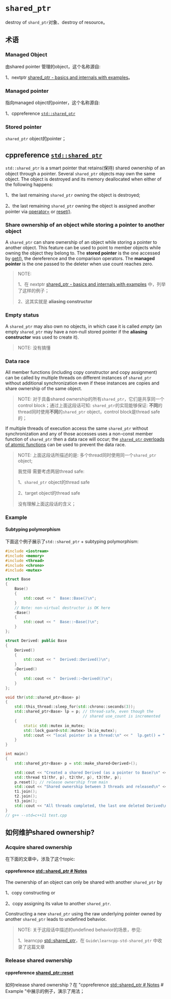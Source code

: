 # `shared_ptr`

destroy of `shard_ptr`对象、destroy of resource。

## 术语

### Managed Object

由shared pointer 管理的object，这个名称源自:

1、nextptr [shared_ptr - basics and internals with examples](https://www.nextptr.com/tutorial/ta1358374985/shared_ptr-basics-and-internals-with-examples)。

### Managed pointer

指向managed object的pointer，这个名称源自:

1、cppreference [`std::shared_ptr`](https://en.cppreference.com/w/cpp/memory/shared_ptr) 

### Stored pointer

`shared_ptr` object的pointer；

## cppreference [`std::shared_ptr`](https://en.cppreference.com/w/cpp/memory/shared_ptr) 

`std::shared_ptr` is a smart pointer that retains(保持) shared ownership of an object through a pointer. Several `shared_ptr` objects may own the same object. The object is destroyed and its memory deallocated when either of the following happens:

1、the last remaining `shared_ptr` owning the object is destroyed;

2、the last remaining `shared_ptr` owning the object is assigned another pointer via [operator=](https://en.cppreference.com/w/cpp/memory/shared_ptr/operator%3D) or [reset()](https://en.cppreference.com/w/cpp/memory/shared_ptr/reset).

### Share ownership of an object while storing a pointer to another object

A `shared_ptr` can share ownership of an object while storing a pointer to another object. This feature can be used to point to member objects while owning the object they belong to. The **stored pointer** is the one accessed by [get()](https://en.cppreference.com/w/cpp/memory/shared_ptr/get), the dereference and the comparison operators. The **managed pointer** is the one passed to the deleter when use count reaches zero.

> NOTE: 
>
> 1、在 nextptr [shared_ptr - basics and internals with examples](https://www.nextptr.com/tutorial/ta1358374985/shared_ptr-basics-and-internals-with-examples) 中，列举了这样的例子；
>
> 2、这其实就是 **aliasing constructor**

### Empty status

A `shared_ptr` may also own no objects, in which case it is called *empty* (an empty `shared_ptr` may have a non-null stored pointer if the **aliasing constructor** was used to create it).

> NOTE: 没有搞懂

### Data race

All member functions (including copy constructor and copy assignment) can be called by multiple threads on different instances of `shared_ptr` without additional synchronization even if these instances are copies and share ownership of the same object. 

> NOTE: 对于具备shared ownership的所有`shared_ptr`，它们是共享同一个control block；通过上面这段话可知: `shared_ptr`的实现能够保证: **不同**的thread同时使用**不同**的`shared_ptr` object，control block是thread safe的；



If multiple threads of execution access the same `shared_ptr` without synchronization and any of those accesses uses a non-const member function of `shared_ptr` then a data race will occur; the [`shared_ptr` overloads of atomic functions](https://en.cppreference.com/w/cpp/memory/shared_ptr/atomic) can be used to prevent the data race.

> NOTE: 上面这段话所描述的是: 多个thread同时使用同一个`shared_ptr` object;
>
> 我觉得 需要考虑两层thread safe:
>
> 1、`shared_ptr` object的thread safe
>
> 2、target object的thread safe
>
> 没有理解上面这段话的含义；

### Example

#### Subtyping polymorphism

下面这个例子展示了`std::shared_ptr` + subtyping polymorphism:

```C++
#include <iostream>
#include <memory>
#include <thread>
#include <chrono>
#include <mutex>

struct Base
{
	Base()
	{
		std::cout << "  Base::Base()\n";
	}
	// Note: non-virtual destructor is OK here
	~Base()
	{
		std::cout << "  Base::~Base()\n";
	}
};

struct Derived: public Base
{
	Derived()
	{
		std::cout << "  Derived::Derived()\n";
	}
	~Derived()
	{
		std::cout << "  Derived::~Derived()\n";
	}
};

void thr(std::shared_ptr<Base> p)
{
	std::this_thread::sleep_for(std::chrono::seconds(3));
	std::shared_ptr<Base> lp = p; // thread-safe, even though the
								  // shared use_count is incremented
	{
		static std::mutex io_mutex;
		std::lock_guard<std::mutex> lk(io_mutex);
		std::cout << "local pointer in a thread:\n" << "  lp.get() = " << lp.get() << ", lp.use_count() = " << lp.use_count() << '\n';
	}
}

int main()
{
	std::shared_ptr<Base> p = std::make_shared<Derived>();

	std::cout << "Created a shared Derived (as a pointer to Base)\n" << "  p.get() = " << p.get() << ", p.use_count() = " << p.use_count() << '\n';
	std::thread t1(thr, p), t2(thr, p), t3(thr, p);
	p.reset(); // release ownership from main
	std::cout << "Shared ownership between 3 threads and released\n" << "ownership from main:\n" << "  p.get() = " << p.get() << ", p.use_count() = " << p.use_count() << '\n';
	t1.join();
	t2.join();
	t3.join();
	std::cout << "All threads completed, the last one deleted Derived\n";
}
// g++ --std=c++11 test.cpp

```



## 如何维护shared ownership?

### Acquire  shared ownership

在下面的文章中，涉及了这个topic: 

#### cppreference [std::shared_ptr # Notes](https://en.cppreference.com/w/cpp/memory/shared_ptr)

The ownership of an object can only be shared with another `shared_ptr` by 

1、copy constructing or 

2、copy assigning its value to another `shared_ptr`. 

Constructing a new `shared_ptr` using the raw underlying pointer owned by another `shared_ptr` leads to undefined behavior.

> NOTE: 关于这段话中描述的undefined behavior的场景，参见:
>
> 1、learncpp [std::shared_ptr](https://www.learncpp.com/cpp-tutorial/15-6-stdshared_ptr/)，在 `Guide\learncpp-std-shared_ptr` 中收录了这篇文章
>
> 



### Release shared ownership

#### cppreference [shared_ptr::reset](https://en.cppreference.com/w/cpp/memory/shared_ptr/reset)

如何release shared ownership？在 "cppreference [std::shared_ptr # Notes](https://en.cppreference.com/w/cpp/memory/shared_ptr) # Example "中展示的例子，演示了用法；